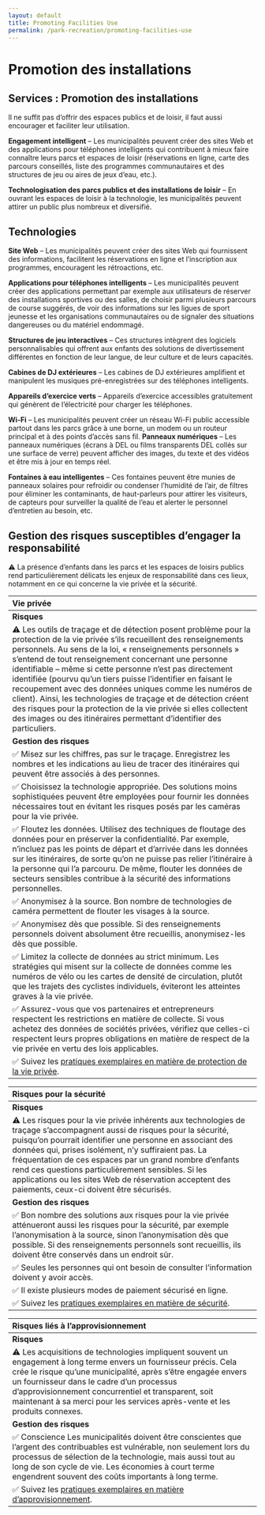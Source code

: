 ```yaml
---
layout: default
title: Promoting Facilities Use
permalink: /park-recreation/promoting-facilities-use
---
```


# Promotion des installations

## Services : Promotion des installations

Il ne suffit pas d’offrir des espaces publics et de loisir, il faut aussi encourager et faciliter leur utilisation.

**Engagement intelligent** – Les municipalités peuvent créer des sites Web et des applications pour téléphones intelligents qui contribuent à mieux faire connaître leurs parcs et espaces de loisir \(réservations en ligne, carte des parcours conseillés, liste des programmes communautaires et des structures de jeu ou aires de jeux d’eau, etc.\).

**Technologisation des parcs publics et des installations de loisir** – En ouvrant les espaces de loisir à la technologie, les municipalités peuvent attirer un public plus nombreux et diversifié.

## Technologies

**Site Web** – Les municipalités peuvent créer des sites Web qui fournissent des informations, facilitent les réservations en ligne et l’inscription aux programmes, encouragent les rétroactions, etc.

**Applications pour téléphones intelligents** – Les municipalités peuvent créer des applications permettant par exemple aux utilisateurs de réserver des installations sportives ou des salles, de choisir parmi plusieurs parcours de course suggérés, de voir des informations sur les ligues de sport jeunesse et les organisations communautaires ou de signaler des situations dangereuses ou du matériel endommagé.

**Structures de jeu interactives** – Ces structures intègrent des logiciels personnalisables qui offrent aux enfants des solutions de divertissement différentes en fonction de leur langue, de leur culture et de leurs capacités.

**Cabines de DJ extérieures** – Les cabines de DJ extérieures amplifient et manipulent les musiques pré-enregistrées sur des téléphones intelligents.

**Appareils d’exercice verts** – Appareils d’exercice accessibles gratuitement qui génèrent de l’électricité pour charger les téléphones.

**Wi-Fi** – Les municipalités peuvent créer un réseau Wi-Fi public accessible partout dans les parcs grâce à une borne, un modem ou un routeur principal et à des points d’accès sans fil. **Panneaux numériques** – Les panneaux numériques \(écrans à DEL ou films transparents DEL collés sur une surface de verre\) peuvent afficher des images, du texte et des vidéos et être mis à jour en temps réel.

**Fontaines à eau intelligentes** – Ces fontaines peuvent être munies de panneaux solaires pour refroidir ou condenser l’humidité de l’air, de filtres pour éliminer les contaminants, de haut-parleurs pour attirer les visiteurs, de capteurs pour surveiller la qualité de l’eau et alerter le personnel d’entretien au besoin, etc.

## Gestion des risques susceptibles d’engager la responsabilité

⚠ La présence d’enfants dans les parcs et les espaces de loisirs publics rend particulièrement délicats les enjeux de responsabilité dans ces lieux, notamment en ce qui concerne la vie privée et la sécurité.

| Vie privée |
| :--- |
| **Risques** |
| ⚠ Les outils de traçage et de détection posent problème pour la protection de la vie privée s’ils recueillent des renseignements personnels. Au sens de la loi, « renseignements personnels » s’entend de tout renseignement concernant une personne identifiable – même si cette personne n’est pas directement identifiée \(pourvu qu’un tiers puisse l’identifier en faisant le recoupement avec des données uniques comme les numéros de client\). Ainsi, les technologies de traçage et de détection créent des risques pour la protection de la vie privée si elles collectent des images ou des itinéraires permettant d’identifier des particuliers. |
| **Gestion des risques** |
| ✅ Misez sur les chiffres, pas sur le traçage. Enregistrez les nombres et les indications au lieu de tracer des itinéraires qui peuvent être associés à des personnes. |
| ✅ Choisissez la technologie appropriée. Des solutions moins sophistiquées peuvent être employées pour fournir les données nécessaires tout en évitant les risques posés par les caméras pour la vie privée. |
| ✅ Floutez les données. Utilisez des techniques de floutage des données pour en préserver la confidentialité. Par exemple, n’incluez pas les points de départ et d’arrivée dans les données sur les itinéraires, de sorte qu’on ne puisse pas relier l’itinéraire à la personne qui l’a parcouru. De même, flouter les données de secteurs sensibles contribue à la sécurité des informations personnelles. |
| ✅ Anonymisez à la source. Bon nombre de technologies de caméra permettent de flouter les visages à la source. |
| ✅ Anonymisez dès que possible. Si des renseignements personnels doivent absolument être recueillis, anonymisez-les dès que possible. |
| ✅ Limitez la collecte de données au strict minimum. Les stratégies qui misent sur la collecte de données comme les numéros de vélo ou les cartes de densité de circulation, plutôt que les trajets des cyclistes individuels, éviteront les atteintes graves à la vie privée. |
| ✅ Assurez-vous que vos partenaires et entrepreneurs respectent les restrictions en matière de collecte. Si vous achetez des données de sociétés privées, vérifiez que celles-ci respectent leurs propres obligations en matière de respect de la vie privée en vertu des lois applicables. |
| ✅ Suivez les [pratiques exemplaires en matière de protection de la vie privée](../meta-issues/privacy.md). |

| Risques pour la sécurité |
| :--- |
| **Risques** |
| ⚠ Les risques pour la vie privée inhérents aux technologies de traçage s’accompagnent aussi de risques pour la sécurité, puisqu’on pourrait identifier une personne en associant des données qui, prises isolément, n’y suffiraient pas. La fréquentation de ces espaces par un grand nombre d’enfants rend ces questions particulièrement sensibles. Si les applications ou les sites Web de réservation acceptent des paiements, ceux-ci doivent être sécurisés. |
| **Gestion des risques** |
| ✅ Bon nombre des solutions aux risques pour la vie privée atténueront aussi les risques pour la sécurité, par exemple l’anonymisation à la source, sinon l’anonymisation dès que possible. Si des renseignements personnels sont recueillis, ils doivent être conservés dans un endroit sûr. |
| ✅ Seules les personnes qui ont besoin de consulter l’information doivent y avoir accès. |
| ✅ Il existe plusieurs modes de paiement sécurisé en ligne. |
| ✅ Suivez les [pratiques exemplaires en matière de sécurité](../meta-issues/security.md). |

| Risques liés à l’approvisionnement |
| :--- |
| **Risques** |
| ⚠ Les acquisitions de technologies impliquent souvent un engagement à long terme envers un fournisseur précis. Cela crée le risque qu’une municipalité, après s’être engagée envers un fournisseur dans le cadre d’un processus d’approvisionnement concurrentiel et transparent, soit maintenant à sa merci pour les services après-vente et les produits connexes. |
| **Gestion des risques** |
| ✅ Conscience Les municipalités doivent être conscientes que l’argent des contribuables est vulnérable, non seulement lors du processus de sélection de la technologie, mais aussi tout au long de son cycle de vie. Les économies à court terme engendrent souvent des coûts importants à long terme. |
| ✅ Suivez les [pratiques exemplaires en matière d’approvisionnement](../meta-issues/procurement.md). |

